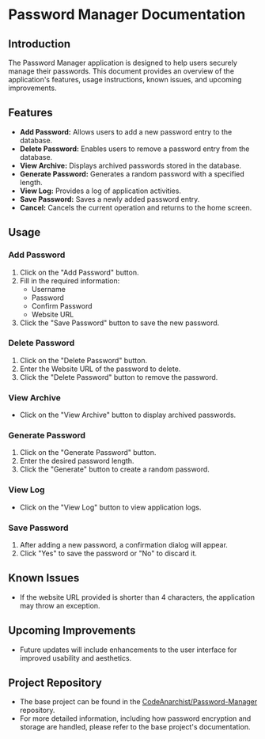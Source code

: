 # Password Manager Documentation

## Introduction
The Password Manager application is designed to help users securely manage their passwords. This document provides an overview of the application's features, usage instructions, known issues, and upcoming improvements.

## Features
- **Add Password:** Allows users to add a new password entry to the database.
- **Delete Password:** Enables users to remove a password entry from the database.
- **View Archive:** Displays archived passwords stored in the database.
- **Generate Password:** Generates a random password with a specified length.
- **View Log:** Provides a log of application activities.
- **Save Password:** Saves a newly added password entry.
- **Cancel:** Cancels the current operation and returns to the home screen.

## Usage
### Add Password
1. Click on the "Add Password" button.
2. Fill in the required information:
   - Username
   - Password
   - Confirm Password
   - Website URL
3. Click the "Save Password" button to save the new password.

### Delete Password
1. Click on the "Delete Password" button.
2. Enter the Website URL of the password to delete.
3. Click the "Delete Password" button to remove the password.

### View Archive
- Click on the "View Archive" button to display archived passwords.

### Generate Password
1. Click on the "Generate Password" button.
2. Enter the desired password length.
3. Click the "Generate" button to create a random password.

### View Log
- Click on the "View Log" button to view application logs.

### Save Password
1. After adding a new password, a confirmation dialog will appear.
2. Click "Yes" to save the password or "No" to discard it.

## Known Issues
- If the website URL provided is shorter than 4 characters, the application may throw an exception.

## Upcoming Improvements
- Future updates will include enhancements to the user interface for improved usability and aesthetics.

## Project Repository
- The base project can be found in the [CodeAnarchist/Password-Manager](https://github.com/CodeAnarchist/Password-Manager) repository.
- For more detailed information, including how password encryption and storage are handled, please refer to the base project's documentation.
